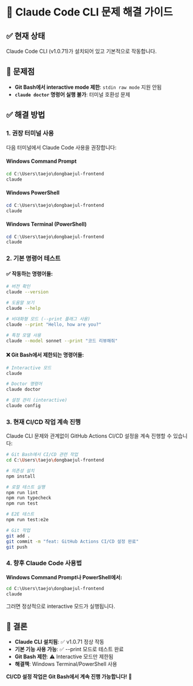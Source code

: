 # 🔧 Claude Code CLI 문제 해결 가이드

## ✅ 현재 상태
Claude Code CLI (v1.0.71)가 설치되어 있고 기본적으로 작동합니다.

## 🐛 문제점
- **Git Bash에서 interactive mode 제한**: `stdin raw mode` 지원 안됨
- **`claude doctor` 명령어 실행 불가**: 터미널 호환성 문제

## ✅ 해결 방법

### 1. 권장 터미널 사용
다음 터미널에서 Claude Code 사용을 권장합니다:

#### Windows Command Prompt
```cmd
cd C:\Users\taejo\dongbaejul-frontend
claude
```

#### Windows PowerShell
```powershell
cd C:\Users\taejo\dongbaejul-frontend
claude
```

#### Windows Terminal (PowerShell)
```powershell
cd C:\Users\taejo\dongbaejul-frontend
claude
```

### 2. 기본 명령어 테스트

#### ✅ 작동하는 명령어들:
```bash
# 버전 확인
claude --version

# 도움말 보기  
claude --help

# 비대화형 모드 (--print 플래그 사용)
claude --print "Hello, how are you?"

# 특정 모델 사용
claude --model sonnet --print "코드 리뷰해줘"
```

#### ❌ Git Bash에서 제한되는 명령어들:
```bash
# Interactive 모드
claude

# Doctor 명령어
claude doctor

# 설정 관리 (interactive)
claude config
```

### 3. 현재 CI/CD 작업 계속 진행

Claude CLI 문제와 관계없이 GitHub Actions CI/CD 설정을 계속 진행할 수 있습니다:

```bash
# Git Bash에서 CI/CD 관련 작업
cd C:\Users\taejo\dongbaejul-frontend

# 의존성 설치
npm install

# 로컬 테스트 실행
npm run lint
npm run typecheck  
npm run test

# E2E 테스트
npm run test:e2e

# Git 작업
git add .
git commit -m "feat: GitHub Actions CI/CD 설정 완료"
git push
```

### 4. 향후 Claude Code 사용법

**Windows Command Prompt나 PowerShell에서:**
```cmd
cd C:\Users\taejo\dongbaejul-frontend
claude
```

그러면 정상적으로 interactive 모드가 실행됩니다.

## 🎯 결론

- **Claude CLI 설치됨**: ✅ v1.0.71 정상 작동
- **기본 기능 사용 가능**: ✅ --print 모드로 테스트 완료
- **Git Bash 제한**: ⚠️ Interactive 모드만 제한됨
- **해결책**: Windows Terminal/PowerShell 사용

**CI/CD 설정 작업은 Git Bash에서 계속 진행 가능합니다!** 🚀